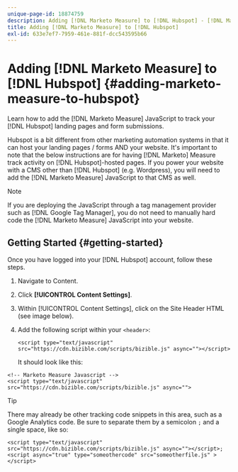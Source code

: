 ```yaml
---
unique-page-id: 18874759
description: Adding [!DNL Marketo Measure] to [!DNL Hubspot] - [!DNL Marketo Measure] - Product Documentation
title: Adding [!DNL Marketo Measure] to [!DNL Hubspot]
exl-id: 633e7ef7-7959-461e-881f-dcc543595b66
---
```

# Adding [!DNL Marketo Measure] to [!DNL Hubspot] {#adding-marketo-measure-to-hubspot}

Learn how to add the [!DNL Marketo Measure] JavaScript to track your [!DNL Hubspot] landing pages and form submissions.

Hubspot is a bit different from other marketing automation systems in that it can host your landing pages / forms AND your website. It's important to note that the below instructions are for having [!DNL Marketo] Measure track activity on [!DNL Hubspot]-hosted pages. If you power your website with a CMS other than [!DNL Hubspot] (e.g. Wordpress), you will need to add the [!DNL Marketo Measure] JavaScript to that CMS as well.

>[!NOTE]
>
>If you are deploying the JavaScript through a tag management provider such as [!DNL Google Tag Manager], you do not need to manually hard code the [!DNL Marketo Measure] JavaScript into your website.

## Getting Started {#getting-started}

Once you have logged into your [!DNL Hubspot] account, follow these steps.

1. Navigate to Content.

1. Click **[!UICONTROL Content Settings]**.

1. Within [!UICONTROL Content Settings], click on the Site Header HTML (see image below).

1. Add the following script within your `<header>`:

   `<script type="text/javascript" src="https://cdn.bizible.com/scripts/bizible.js" async=""></script>`

   It should look like this:

```text
<!-- Marketo Measure Javascript -->
<script type="text/javascript" src="https://cdn.bizible.com/scripts/bizible.js" async="">
```

>[!TIP]
>
>There may already be other tracking code snippets in this area, such as a Google Analytics code. Be sure to separate them by a semicolon `;` and a single space, like so:
>
>`<script type="text/javascript" src="https://cdn.bizible.com/scripts/bizible.js" async=""></script>; <script async="true" type="someothercode" src="someotherfile.js" ></script>`
